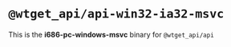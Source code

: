 # `@wtget_api/api-win32-ia32-msvc`

This is the **i686-pc-windows-msvc** binary for `@wtget_api/api`
